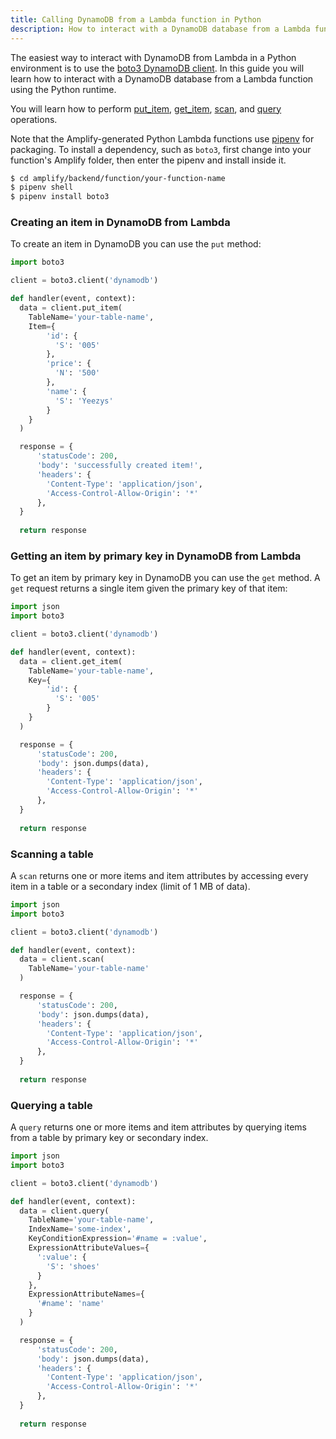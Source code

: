 ```yaml
---
title: Calling DynamoDB from a Lambda function in Python
description: How to interact with a DynamoDB database from a Lambda function in Python
---
```


The easiest way to interact with DynamoDB from Lambda in a Python environment is to use the [boto3 DynamoDB client](https://boto3.amazonaws.com/v1/documentation/api/latest/reference/services/dynamodb.html). In this guide you will learn how to interact with a DynamoDB database from a Lambda function using the Python runtime.

You will learn how to perform [put_item](https://boto3.amazonaws.com/v1/documentation/api/latest/reference/services/dynamodb.html#DynamoDB.Client.put_item), [get_item](https://boto3.amazonaws.com/v1/documentation/api/latest/reference/services/dynamodb.html#DynamoDB.Client.get_item), [scan](https://boto3.amazonaws.com/v1/documentation/api/latest/reference/services/dynamodb.html#DynamoDB.Client.scan), and [query](https://boto3.amazonaws.com/v1/documentation/api/latest/reference/services/dynamodb.html#DynamoDB.Client.query) operations.

Note that the Amplify-generated Python Lambda functions use [pipenv](https://pypi.org/project/pipenv/) for packaging. To install a dependency, such as `boto3`, first change into your function's Amplify folder, then enter the pipenv and install inside it.

```sh
$ cd amplify/backend/function/your-function-name
$ pipenv shell
$ pipenv install boto3
```

### Creating an item in DynamoDB from Lambda

To create an item in DynamoDB you can use the `put` method:

```python
import boto3

client = boto3.client('dynamodb')

def handler(event, context):
  data = client.put_item(
    TableName='your-table-name',
    Item={
        'id': {
          'S': '005'
        },
        'price': {
          'N': '500'
        },
        'name': {
          'S': 'Yeezys'
        }
    }
  )

  response = {
      'statusCode': 200,
      'body': 'successfully created item!',
      'headers': {
        'Content-Type': 'application/json',
        'Access-Control-Allow-Origin': '*'
      },
  }
  
  return response
```

### Getting an item by primary key in DynamoDB from Lambda

To get an item by primary key in DynamoDB you can use the `get` method. A `get` request returns a single item given the primary key of that item:

```python
import json
import boto3

client = boto3.client('dynamodb')

def handler(event, context):
  data = client.get_item(
    TableName='your-table-name',
    Key={
        'id': {
          'S': '005'
        }
    }
  )

  response = {
      'statusCode': 200,
      'body': json.dumps(data),
      'headers': {
        'Content-Type': 'application/json',
        'Access-Control-Allow-Origin': '*'
      },
  }
  
  return response
```

### Scanning a table

A `scan` returns one or more items and item attributes by accessing every item in a table or a secondary index (limit of 1 MB of data).

```python
import json
import boto3

client = boto3.client('dynamodb')

def handler(event, context):
  data = client.scan(
    TableName='your-table-name'
  )

  response = {
      'statusCode': 200,
      'body': json.dumps(data),
      'headers': {
        'Content-Type': 'application/json',
        'Access-Control-Allow-Origin': '*'
      },
  }
  
  return response
```

### Querying a table

A `query` returns one or more items and item attributes by querying items from a table by primary key or secondary index.

```python
import json
import boto3

client = boto3.client('dynamodb')

def handler(event, context):
  data = client.query(
    TableName='your-table-name',
    IndexName='some-index',
    KeyConditionExpression='#name = :value',
    ExpressionAttributeValues={
      ':value': {
        'S': 'shoes'
      }
    },
    ExpressionAttributeNames={
      '#name': 'name'
    }
  )

  response = {
      'statusCode': 200,
      'body': json.dumps(data),
      'headers': {
        'Content-Type': 'application/json',
        'Access-Control-Allow-Origin': '*'
      },
  }
  
  return response
```
